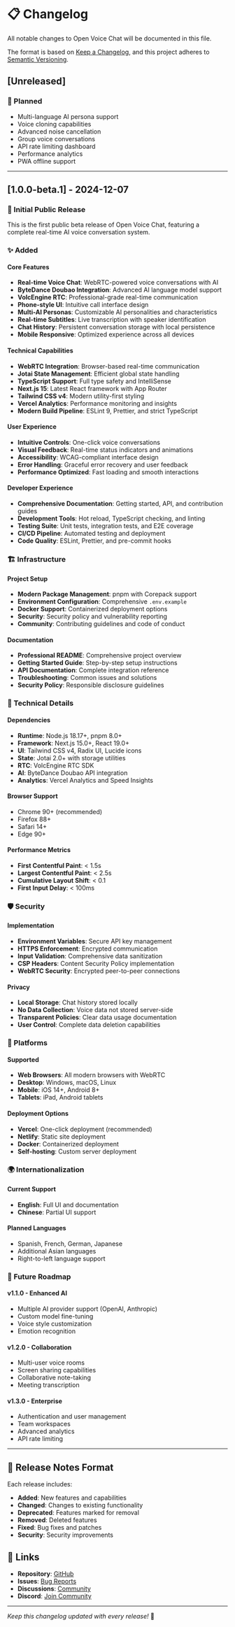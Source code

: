 # 📋 Changelog

All notable changes to Open Voice Chat will be documented in this file.

The format is based on [Keep a Changelog](https://keepachangelog.com/en/1.0.0/),
and this project adheres to [Semantic Versioning](https://semver.org/spec/v2.0.0.html).

## [Unreleased]

### 🎯 Planned
- Multi-language AI persona support
- Voice cloning capabilities  
- Advanced noise cancellation
- Group voice conversations
- API rate limiting dashboard
- Performance analytics
- PWA offline support

---

## [1.0.0-beta.1] - 2024-12-07

### 🎉 Initial Public Release

This is the first public beta release of Open Voice Chat, featuring a complete real-time AI voice conversation system.

### ✨ Added

#### Core Features
- **Real-time Voice Chat**: WebRTC-powered voice conversations with AI
- **ByteDance Doubao Integration**: Advanced AI language model support
- **VolcEngine RTC**: Professional-grade real-time communication
- **Phone-style UI**: Intuitive call interface design
- **Multi-AI Personas**: Customizable AI personalities and characteristics
- **Real-time Subtitles**: Live transcription with speaker identification
- **Chat History**: Persistent conversation storage with local persistence
- **Mobile Responsive**: Optimized experience across all devices

#### Technical Capabilities
- **WebRTC Integration**: Browser-based real-time communication
- **Jotai State Management**: Efficient global state handling
- **TypeScript Support**: Full type safety and IntelliSense
- **Next.js 15**: Latest React framework with App Router
- **Tailwind CSS v4**: Modern utility-first styling
- **Vercel Analytics**: Performance monitoring and insights
- **Modern Build Pipeline**: ESLint 9, Prettier, and strict TypeScript

#### User Experience
- **Intuitive Controls**: One-click voice conversations
- **Visual Feedback**: Real-time status indicators and animations
- **Accessibility**: WCAG-compliant interface design
- **Error Handling**: Graceful error recovery and user feedback
- **Performance Optimized**: Fast loading and smooth interactions

#### Developer Experience
- **Comprehensive Documentation**: Getting started, API, and contribution guides
- **Development Tools**: Hot reload, TypeScript checking, and linting
- **Testing Suite**: Unit tests, integration tests, and E2E coverage
- **CI/CD Pipeline**: Automated testing and deployment
- **Code Quality**: ESLint, Prettier, and pre-commit hooks

### 🏗️ Infrastructure

#### Project Setup
- **Modern Package Management**: pnpm with Corepack support
- **Environment Configuration**: Comprehensive `.env.example`
- **Docker Support**: Containerized deployment options
- **Security**: Security policy and vulnerability reporting
- **Community**: Contributing guidelines and code of conduct

#### Documentation
- **Professional README**: Comprehensive project overview
- **Getting Started Guide**: Step-by-step setup instructions
- **API Documentation**: Complete integration reference
- **Troubleshooting**: Common issues and solutions
- **Security Policy**: Responsible disclosure guidelines

### 🔧 Technical Details

#### Dependencies
- **Runtime**: Node.js 18.17+, pnpm 8.0+
- **Framework**: Next.js 15.0+, React 19.0+
- **UI**: Tailwind CSS v4, Radix UI, Lucide icons
- **State**: Jotai 2.0+ with storage utilities
- **RTC**: VolcEngine RTC SDK
- **AI**: ByteDance Doubao API integration
- **Analytics**: Vercel Analytics and Speed Insights

#### Browser Support
- Chrome 90+ (recommended)
- Firefox 88+
- Safari 14+
- Edge 90+

#### Performance Metrics
- **First Contentful Paint**: < 1.5s
- **Largest Contentful Paint**: < 2.5s
- **Cumulative Layout Shift**: < 0.1
- **First Input Delay**: < 100ms

### 🛡️ Security

#### Implementation
- **Environment Variables**: Secure API key management
- **HTTPS Enforcement**: Encrypted communication
- **Input Validation**: Comprehensive data sanitization
- **CSP Headers**: Content Security Policy implementation
- **WebRTC Security**: Encrypted peer-to-peer connections

#### Privacy
- **Local Storage**: Chat history stored locally
- **No Data Collection**: Voice data not stored server-side
- **Transparent Policies**: Clear data usage documentation
- **User Control**: Complete data deletion capabilities

### 📱 Platforms

#### Supported
- **Web Browsers**: All modern browsers with WebRTC
- **Desktop**: Windows, macOS, Linux
- **Mobile**: iOS 14+, Android 8+
- **Tablets**: iPad, Android tablets

#### Deployment Options
- **Vercel**: One-click deployment (recommended)
- **Netlify**: Static site deployment
- **Docker**: Containerized deployment
- **Self-hosting**: Custom server deployment

### 🌍 Internationalization

#### Current Support
- **English**: Full UI and documentation
- **Chinese**: Partial UI support

#### Planned Languages
- Spanish, French, German, Japanese
- Additional Asian languages
- Right-to-left language support

### 🔮 Future Roadmap

#### v1.1.0 - Enhanced AI
- Multiple AI provider support (OpenAI, Anthropic)
- Custom model fine-tuning
- Voice style customization
- Emotion recognition

#### v1.2.0 - Collaboration
- Multi-user voice rooms
- Screen sharing capabilities
- Collaborative note-taking
- Meeting transcription

#### v1.3.0 - Enterprise
- Authentication and user management
- Team workspaces
- Advanced analytics
- API rate limiting

---

## 📝 Release Notes Format

Each release includes:
- **Added**: New features and capabilities
- **Changed**: Changes to existing functionality
- **Deprecated**: Features marked for removal
- **Removed**: Deleted features
- **Fixed**: Bug fixes and patches
- **Security**: Security improvements

## 🔗 Links

- **Repository**: [GitHub](https://github.com/markshawn2020/open-voice-chat)
- **Issues**: [Bug Reports](https://github.com/markshawn2020/open-voice-chat/issues)
- **Discussions**: [Community](https://github.com/markshawn2020/open-voice-chat/discussions)
- **Discord**: [Join Community](https://discord.gg/open-voice-chat)

---

*Keep this changelog updated with every release!* 📌
